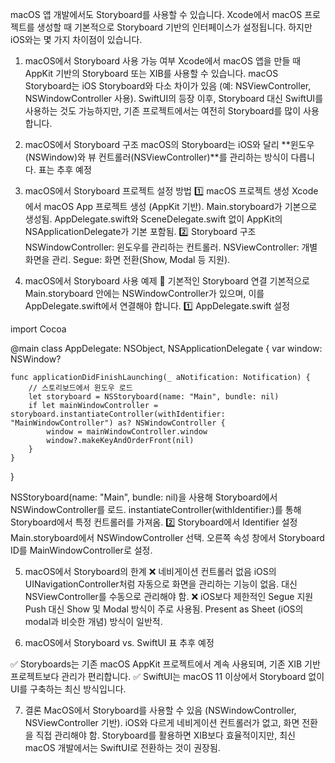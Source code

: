 macOS 앱 개발에서도 Storyboard를 사용할 수 있습니다.
 Xcode에서 macOS 프로젝트를 생성할 때 기본적으로 Storyboard 기반의 인터페이스가 설정됩니다.
 하지만 iOS와는 몇 가지 차이점이 있습니다.

1. macOS에서 Storyboard 사용 가능 여부
Xcode에서 macOS 앱을 만들 때 AppKit 기반의 Storyboard 또는 XIB를 사용할 수 있습니다.
macOS Storyboard는 iOS Storyboard와 다소 차이가 있음 (예: NSViewController, NSWindowController 사용).
SwiftUI의 등장 이후, Storyboard 대신 SwiftUI를 사용하는 것도 가능하지만, 기존 프로젝트에서는 여전히 Storyboard를 많이 사용합니다.

2. macOS에서 Storyboard 구조
macOS의 Storyboard는 iOS와 달리 **윈도우(NSWindow)와 뷰 컨트롤러(NSViewController)**를 관리하는 방식이 다릅니다.
표는 추후 예정


3. macOS에서 Storyboard 프로젝트 설정 방법
1️⃣ macOS 프로젝트 생성
Xcode에서 macOS App 프로젝트 생성 (AppKit 기반).
Main.storyboard가 기본으로 생성됨.
AppDelegate.swift와 SceneDelegate.swift 없이 AppKit의 NSApplicationDelegate가 기본 포함됨.
2️⃣ Storyboard 구조
NSWindowController: 윈도우를 관리하는 컨트롤러.
NSViewController: 개별 화면을 관리.
Segue: 화면 전환(Show, Modal 등 지원).

4. macOS에서 Storyboard 사용 예제
🔹 기본적인 Storyboard 연결
기본적으로 Main.storyboard 안에는 NSWindowController가 있으며,
 이를 AppDelegate.swift에서 연결해야 합니다.
1️⃣ AppDelegate.swift 설정

import Cocoa

 @main
 class AppDelegate: NSObject, NSApplicationDelegate {
    var window: NSWindow?

    func applicationDidFinishLaunching(_ aNotification: Notification) {
        // 스토리보드에서 윈도우 로드
        let storyboard = NSStoryboard(name: "Main", bundle: nil)
        if let mainWindowController = storyboard.instantiateController(withIdentifier: "MainWindowController") as? NSWindowController {
            window = mainWindowController.window
            window?.makeKeyAndOrderFront(nil)
        }
    }
 }

NSStoryboard(name: "Main", bundle: nil)을 사용해 Storyboard에서 NSWindowController를 로드.
instantiateController(withIdentifier:)를 통해 Storyboard에서 특정 컨트롤러를 가져옴.
2️⃣ Storyboard에서 Identifier 설정
Main.storyboard에서 NSWindowController 선택.
오른쪽 속성 창에서 Storyboard ID를 MainWindowController로 설정.

5. macOS에서 Storyboard의 한계
❌ 네비게이션 컨트롤러 없음
iOS의 UINavigationController처럼 자동으로 화면을 관리하는 기능이 없음.
대신 NSViewController를 수동으로 관리해야 함.
❌ iOS보다 제한적인 Segue 지원
Push 대신 Show 및 Modal 방식이 주로 사용됨.
Present as Sheet (iOS의 modal과 비슷한 개념) 방식이 일반적.

6. macOS에서 Storyboard vs. SwiftUI
표 추후 예정

✅ Storyboards는 기존 macOS AppKit 프로젝트에서 계속 사용되며, 기존 XIB 기반 프로젝트보다 관리가 편리합니다.
 ✅ SwiftUI는 macOS 11 이상에서 Storyboard 없이 UI를 구축하는 최신 방식입니다.

7. 결론
MacOS에서 Storyboard를 사용할 수 있음 (NSWindowController, NSViewController 기반).
iOS와 다르게 네비게이션 컨트롤러가 없고, 화면 전환을 직접 관리해야 함.
Storyboard를 활용하면 XIB보다 효율적이지만, 최신 macOS 개발에서는 SwiftUI로 전환하는 것이 권장됨.


